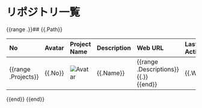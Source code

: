 # リポジトリ一覧

{{range .}}## {{.Path}}

| No | Avatar | Project Name | Description | Web URL | Last Activity At | Commit Count | Commit Users |
| :--- | :--- | :--- | :--- | :--- | :--- | :--- | :--- |
{{range .Projects}}| {{.No}} | ![Avatar]({{.AvatarURL}}) | {{.Name}} | {{range .Descriptions}}{{.}}<br>{{end}} | {{.WebURL}} | {{.LastActivityAt}} | {{.CommitCount}} | {{range .Committers}}{{.CommitterName}}({{.CommitterEmail}}):{{.CommitCount}}<br>{{end}} |
{{end}}
{{end}}
